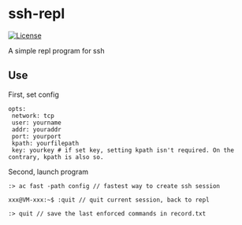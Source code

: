 # ssh-repl

[![License](https://img.shields.io/badge/License-MIT%20License-blue.svg)](https://opensource.org/licenses/MIT)

A simple repl program for ssh

## Use

First, set config
```
opts:
 network: tcp
 user: yourname
 addr: youraddr
 port: yourport
 kpath: yourfilepath
 key: yourkey # if set key, setting kpath isn't required. On the contrary, kpath is also so.
```

Second, launch program
``` shell
:> ac fast -path config // fastest way to create ssh session

xxx@VM-xxx:~$ :quit // quit current session, back to repl

:> quit // save the last enforced commands in record.txt
```
